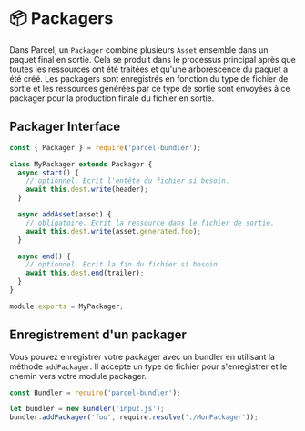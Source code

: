 # 📦 Packagers

Dans Parcel, un `Packager` combine plusieurs `Asset` ensemble dans un paquet final en sortie. Cela se produit dans le processus principal après que toutes les ressources ont été traitées et qu'une arborescence du paquet a été créé. Les packagers sont enregistrés en fonction du type de fichier de sortie et les ressources générées par ce type de sortie sont envoyées à ce packager pour la production finale du fichier en sortie.

## Packager Interface

```javascript
const { Packager } = require('parcel-bundler');

class MyPackager extends Packager {
  async start() {
    // optionnel. Ecrit l'entête du fichier si besoin.
    await this.dest.write(header);
  }

  async addAsset(asset) {
    // obligatoire. Ecrit la ressource dans le fichier de sortie.
    await this.dest.write(asset.generated.foo);
  }

  async end() {
    // optionnel. Ecrit la fin du fichier si besoin.
    await this.dest.end(trailer);
  }
}

module.exports = MyPackager;
```

## Enregistrement d'un packager

Vous pouvez enregistrer votre packager avec un bundler en utilisant la méthode `addPackager`. Il accepte un type de fichier pour s'enregistrer et le chemin vers votre module packager.

```javascript
const Bundler = require('parcel-bundler');

let bundler = new Bundler('input.js');
bundler.addPackager('foo', require.resolve('./MonPackager'));
```
